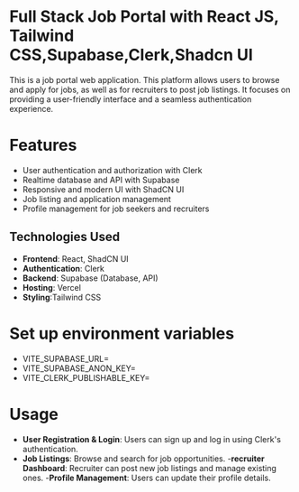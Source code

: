 # Full Stack Job Portal with React JS, Tailwind CSS,Supabase,Clerk,Shadcn UI 
 This is a job portal web application. This platform allows users to browse and apply for jobs, as well as for recruiters to post job listings. It focuses on providing a user-friendly interface and a seamless authentication experience.

# Features
- User authentication and authorization with Clerk
- Realtime database and API with Supabase
- Responsive and modern UI with ShadCN UI
- Job listing and application management
- Profile management for job seekers and recruiters

## Technologies Used
- **Frontend**: React, ShadCN UI
- **Authentication**: Clerk
- **Backend**: Supabase (Database, API)
- **Hosting**: Vercel
- **Styling**:Tailwind CSS

# Set up environment variables
- VITE_SUPABASE_URL=
- VITE_SUPABASE_ANON_KEY=
- VITE_CLERK_PUBLISHABLE_KEY=

# Usage
- **User Registration & Login**: Users can sign up and log in using Clerk's authentication.
- **Job Listings**: Browse and search for job opportunities.
-**recruiter Dashboard**: Recruiter can post new job listings and manage existing ones.
-**Profile Management**: Users can update their profile details.
